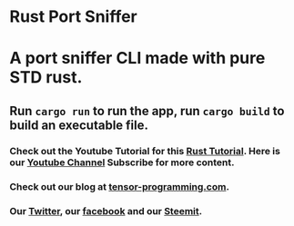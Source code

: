 # Rust Port Sniffer

# A port sniffer CLI made with pure STD rust. 

## Run `cargo run` to run the app, run `cargo build` to build an executable file. 

### Check out the Youtube Tutorial for this [Rust Tutorial](https://youtu.be/-Jp7sabBCp4).  Here is our [Youtube Channel](https://www.youtube.com/channel/UCYqCZOwHbnPwyjawKfE21wg) Subscribe for more content.

### Check out our blog at [tensor-programming.com](http://tensor-programming.com/).

### Our [Twitter](https://twitter.com/TensorProgram), our [facebook](https://www.facebook.com/Tensor-Programming-1197847143611799/) and our [Steemit](https://steemit.com/@tensor).
